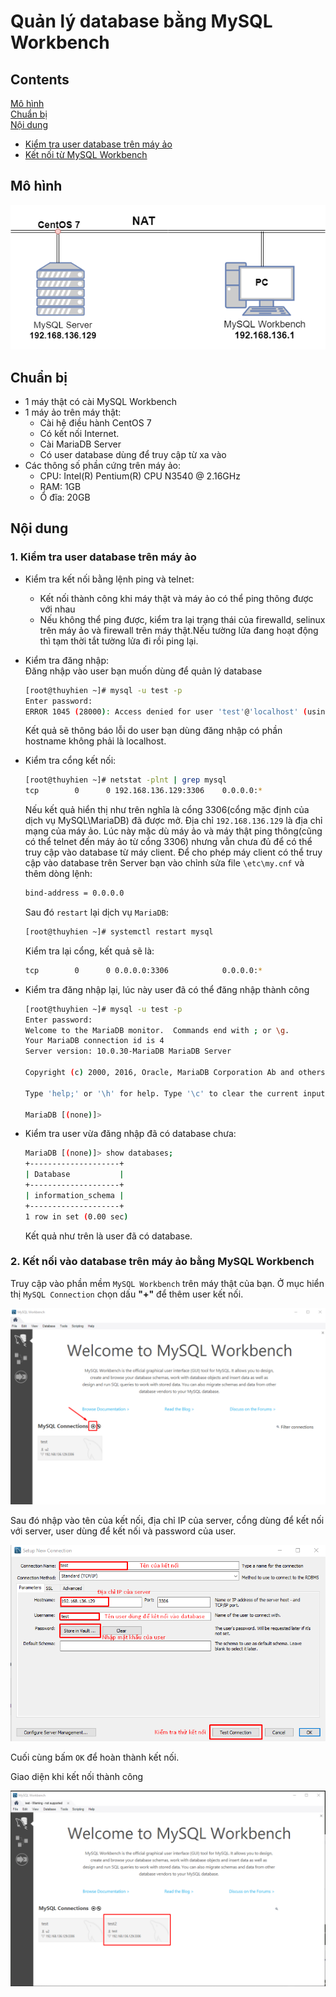 # Quản lý database bằng MySQL Workbench  
## **Contents**  
[Mô hình](\a1)  
[Chuẩn bị](\a2)  
[Nội dung](\a3)  
  - [Kiểm tra user database trên máy ảo](\a4)  
  - [Kết nối từ MySQL Workbench](\a5)

<a name = "a1"></a>
## Mô hình  

<img src ="..\..\..\images\25 bai linux\mysql workbench.png">  

<a name = "a2"></a>

## Chuẩn bị  
- 1 máy thật có cài MySQL Workbench  
- 1 máy ảo trên máy thật:  
  - Cài hệ điều hành CentOS 7  
  - Có kết nối Internet.  
  - Cài MariaDB Server  
  - Có user database dùng để truy cập từ xa vào  
- Các thông số phần cứng trên máy ảo:  
  - CPU: Intel(R) Pentium(R) CPU  N3540  @ 2.16GHz
  - RAM: 1GB  
  - Ổ đĩa: 20GB     

<a name ="a3"></a> 

## Nội dung  

<a name ="a4"></a>

### 1. Kiểm tra user database trên máy ảo  
- Kiểm tra kết nối bằng lệnh ping và telnet: 
  - Kết nối thành công khi máy thật và máy ảo có thể ping thông được với nhau  
  - Nếu không thể ping được, kiểm tra lại trạng thái của firewalld, selinux trên máy ảo và firewall trên máy thật.Nếu tường lửa đang hoạt động thì tạm thời tắt tường lửa đi rồi ping lại.
- Kiểm tra đăng nhập:   
  Đăng nhập vào user bạn muốn dùng để quản lý database  
  ```sh
  [root@thuyhien ~]# mysql -u test -p
  Enter password:
  ERROR 1045 (28000): Access denied for user 'test'@'localhost' (using password: YES)
  ```  
  Kết quả sẽ thông báo lỗi do user bạn dùng đăng nhập có phần hostname không phải là localhost.  

- Kiểm tra cổng kết nối:  
  ```sh
  [root@thuyhien ~]# netstat -plnt | grep mysql
  tcp        0      0 192.168.136.129:3306    0.0.0.0:*               LISTEN      2005\mysqld
  ```  
  Nếu kết quả hiển thị như trên nghĩa là cổng 3306(cổng mặc định của dịch vụ MySQL\MariaDB) đã được mở. Địa chỉ `192.168.136.129` là địa chỉ mạng của máy ảo. Lúc này mặc dù máy ảo và máy thật ping thông(cũng có thể telnet đến máy ảo từ cổng 3306) nhưng vẫn chưa đủ để có thể truy cập vào database từ máy client. Để cho phép máy client có thể truy cập vào database trên Server bạn vào chỉnh sửa file `\etc\my.cnf` và thêm dòng lệnh:  
  ```sh
  bind-address = 0.0.0.0
  ```  
  Sau đó `restart` lại dịch vụ `MariaDB`:
  ```sh
  [root@thuyhien ~]# systemctl restart mysql
  ```  
  Kiểm tra lại cổng, kết quả sẽ là:  
  ```sh
  tcp        0      0 0.0.0.0:3306            0.0.0.0:*               LISTEN      2378\mysqld
  ```  
- Kiểm tra đăng nhập lại, lúc này user đã có thể đăng nhập thành công  
  ```sh
  [root@thuyhien ~]# mysql -u test -p
  Enter password:
  Welcome to the MariaDB monitor.  Commands end with ; or \g.
  Your MariaDB connection id is 4
  Server version: 10.0.30-MariaDB MariaDB Server

  Copyright (c) 2000, 2016, Oracle, MariaDB Corporation Ab and others.

  Type 'help;' or '\h' for help. Type '\c' to clear the current input statement.

  MariaDB [(none)]>
  ```  
- Kiểm tra user vừa đăng nhập đã có database chưa:  
  ```sh
  MariaDB [(none)]> show databases;
  +--------------------+
  | Database           |
  +--------------------+
  | information_schema |
  +--------------------+
  1 row in set (0.00 sec)
  ```  
  Kết quả như trên là user đã có database.  

<a name ="a5"></a>

### 2. Kết nối vào database trên máy ảo bằng MySQL Workbench  
Truy cập vào phần mềm `MySQL Workbench` trên máy thật của bạn. Ở mục hiển thị `MySQL Connection` chọn dấu **"+"** để thêm user kết nối. 

<img src ="..\..\..\images\25 bai linux\anh1.png">  

Sau đó nhập vào tên của kết nối, địa chỉ IP của server, cổng dùng để kết nối với server, user dùng để kết nối và password của user.  
   
<img src ="..\..\..\images\25 bai linux\anh2.png">

Cuối cùng bấm `OK` để hoàn thành kết nối.  

Giao diện khi kết nối thành công  

<img src ="..\..\..\images\25 bai linux\anh3.png">  
